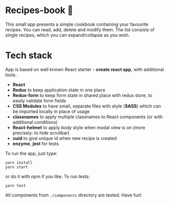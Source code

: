 
# Recipes-book 🍰  
  
This small app presents a simple cookbook containing your favourite recipes. You can read, add, delete and modify them. The list consists of single recipes, which you can expand/collapse as you wish.  
  
# Tech stack  
App is based on well known React starter - **create react app**, with additional tools.  
 - **React**  
 - **Redux** to keep application state in one place  
 - **Redux-form** to keep form state in shared place with redux store, to easily validate form fields  
 - **CSS Modules** to have small, separate files with style (**SASS**) which can be imported locally in place of usage  
 - **classnames** to apply multiple classnames to React components (or with additional conditions)  
 - **React-helmet** to apply *body* style when modal view is on (more precisely: to hide scrollbar)  
 - **uuid** to give unique id when new recipe is created  
 - **enzyme**, **jest** for tests
  
 To run the app, just type:
 ```
 yarn install
 yarn start
 ```
 or do it with npm if you like.
 To run tests:
 ```
 yarn test
 ```
 All components from `./components` directory are tested.
 Have fun!